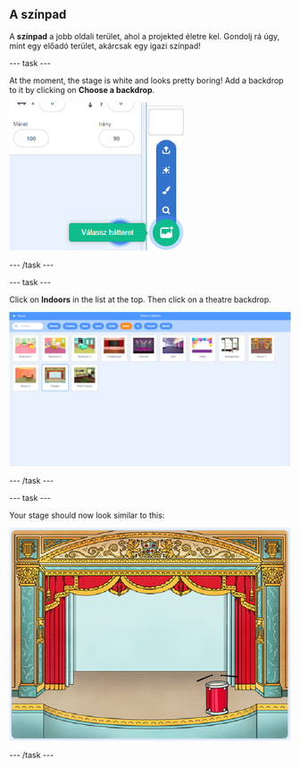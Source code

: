 ## A színpad

A **színpad** a jobb oldali terület, ahol a projekted életre kel. Gondolj rá úgy, mint egy előadó terület, akárcsak egy igazi színpad!

\--- task \---

At the moment, the stage is white and looks pretty boring! Add a backdrop to it by clicking on **Choose a backdrop**.

![screenshot](images/band-stage-choose.png)

\--- /task \---

\--- task \---

Click on **Indoors** in the list at the top. Then click on a theatre backdrop.

![screenshot](images/band-backdrop.png)

\--- /task \---

\--- task \---

Your stage should now look similar to this:

![screenshot](images/band-stage.png)

\--- /task \---